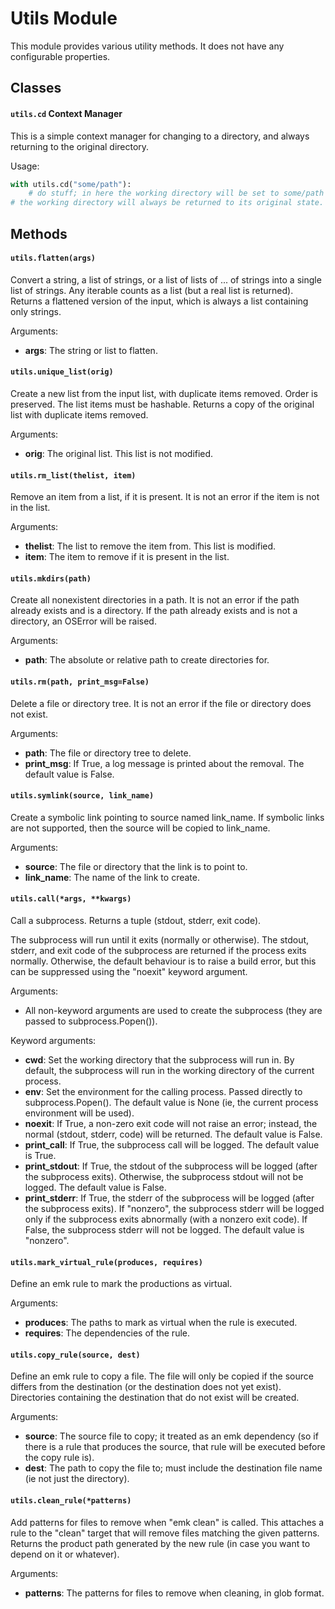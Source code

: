 Utils Module
============

This module provides various utility methods. It does not have any configurable properties.

Classes
-------

#### `utils.cd` Context Manager
This is a simple context manager for changing to a directory, and always returning to the original directory.

Usage:
```python
with utils.cd("some/path"):
    # do stuff; in here the working directory will be set to some/path
# the working directory will always be returned to its original state.
```

Methods
-------

#### `utils.flatten(args)`
Convert a string, a list of strings, or a list of lists of ... of strings into a single list of strings. Any iterable counts
as a list (but a real list is returned). Returns a flattened version of the input, which is always a list containing only strings.

Arguments:
 * **args**: The string or list to flatten.

#### `utils.unique_list(orig)`
Create a new list from the input list, with duplicate items removed. Order is preserved. The list items must be hashable.
Returns a copy of the original list with duplicate items removed.

Arguments:
 * **orig**: The original list. This list is not modified.

#### `utils.rm_list(thelist, item)`
Remove an item from a list, if it is present. It is not an error if the item is not in the list.

Arguments:
 * **thelist**: The list to remove the item from. This list is modified.
 * **item**: The item to remove if it is present in the list.

#### `utils.mkdirs(path)`
Create all nonexistent directories in a path. It is not an error if the path already exists and is a directory.
If the path already exists and is not a directory, an OSError will be raised.

Arguments:
 * **path**: The absolute or relative path to create directories for.

#### `utils.rm(path, print_msg=False)`
Delete a file or directory tree. It is not an error if the file or directory does not exist.

Arguments:
 * **path**: The file or directory tree to delete.
 * **print_msg**: If True, a log message is printed about the removal. The default value is False.

#### `utils.symlink(source, link_name)`
Create a symbolic link pointing to source named link_name.  If symbolic links are not supported, then the source will be copied to link_name.

Arguments:
  * **source**: The file or directory that the link is to point to.
  * **link_name**: The name of the link to create.

#### `utils.call(*args, **kwargs)`
Call a subprocess. Returns a tuple (stdout, stderr, exit code).

The subprocess will run until it exits (normally or otherwise). The stdout, stderr, and exit code of the
subprocess are returned if the process exits normally. Otherwise, the default behaviour is to raise a build error,
but this can be suppressed using the "noexit" keyword argument.

Arguments:
 * All non-keyword arguments are used to create the subprocess (they are passed to subprocess.Popen()).

Keyword arguments:
 * **cwd**: Set the working directory that the subprocess will run in. By default, the subprocess will run
            in the working directory of the current process.
 * **env**: Set the environment for the calling process. Passed directly to subprocess.Popen().
            The default value is None (ie, the current process environment will be used).
 * **noexit**: If True, a non-zero exit code will not raise an error; instead, the normal (stdout, stderr, code) will
               be returned. The default value is False.
 * **print_call**: If True, the subprocess call will be logged. The default value is True.
 * **print_stdout**: If True, the stdout of the subprocess will be logged (after the subprocess exits). Otherwise,
                     the subprocess stdout will not be logged. The default value is False.
 * **print_stderr**: If True, the stderr of the subprocess will be logged (after the subprocess exits). If "nonzero",
                     the subprocess stderr will be logged only if the subprocess exits abnormally (with a nonzero exit code).
                     If False, the subprocess stderr will not be logged. The default value is "nonzero".

#### `utils.mark_virtual_rule(produces, requires)`
Define an emk rule to mark the productions as virtual.

Arguments:
 * **produces**: The paths to mark as virtual when the rule is executed.
 * **requires**: The dependencies of the rule.

#### `utils.copy_rule(source, dest)`
Define an emk rule to copy a file. The file will only be copied if the source differs from the destination (or the destination does not yet exist).
Directories containing the destination that do not exist will be created.

Arguments:
 * **source**: The source file to copy; it treated as an emk dependency (so if there is a rule that produces the source,
               that rule will be executed before the copy rule is).
 * **dest**: The path to copy the file to; must include the destination file name (ie not just the directory).

#### `utils.clean_rule(*patterns)`
Add patterns for files to remove when "emk clean" is called. This attaches a rule to the "clean" target that will remove files matching the given patterns.
Returns the product path generated by the new rule (in case you want to depend on it or whatever).

Arguments:
 * **patterns**: The patterns for files to remove when cleaning, in glob format.
